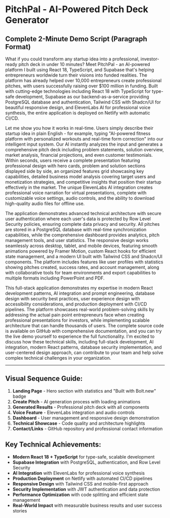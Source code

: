 # PitchPal - AI-Powered Pitch Deck Generator
## Complete 2-Minute Demo Script (Paragraph Format)

What if you could transform any startup idea into a professional, investor-ready pitch deck in under 10 minutes? Meet PitchPal - an AI-powered platform I built using React 18, TypeScript, and Supabase that's helping entrepreneurs worldwide turn their visions into funded realities. The platform has already helped over 10,000 entrepreneurs create professional pitches, with users successfully raising over $100 million in funding. Built with cutting-edge technologies including React 18 with TypeScript for type-safe development, Supabase as our backend-as-a-service providing PostgreSQL database and authentication, Tailwind CSS with Shadcn/UI for beautiful responsive design, and ElevenLabs AI for professional voice synthesis, the entire application is deployed on Netlify with automatic CI/CD.

Let me show you how it works in real-time. Users simply describe their startup idea in plain English - for example, typing "AI-powered fitness platform with personalized workouts and real-time form correction" into our intelligent input system. Our AI instantly analyzes the input and generates a comprehensive pitch deck including problem statements, solution overview, market analysis, financial projections, and even customer testimonials. Within seconds, users receive a complete presentation featuring professional design with hero cards, problem and solution sections displayed side by side, an organized features grid showcasing key capabilities, detailed business model analysis covering target users and monetization strategies, and competitive insights that position their startup effectively in the market. The unique ElevenLabs AI integration creates professional voice narration for virtual presentations, complete with customizable voice settings, audio controls, and the ability to download high-quality audio files for offline use.

The application demonstrates advanced technical architecture with secure user authentication where each user's data is protected by Row Level Security policies, ensuring complete data privacy and security. All pitches are stored in a PostgreSQL database with real-time synchronization capabilities, while the comprehensive dashboard provides analytics, pitch management tools, and user statistics. The responsive design works seamlessly across desktop, tablet, and mobile devices, featuring smooth animations powered by Framer Motion, custom React hooks for efficient state management, and a modern UI built with Tailwind CSS and Shadcn/UI components. The platform includes features like user profiles with statistics showing pitches created, success rates, and account management, along with collaborative tools for team environments and export capabilities to multiple formats including PowerPoint and PDF.

This full-stack application demonstrates my expertise in modern React development patterns, AI integration and prompt engineering, database design with security best practices, user experience design with accessibility considerations, and production deployment with CI/CD pipelines. The platform showcases real-world problem-solving skills by addressing the actual pain point entrepreneurs face when creating professional presentations for investors, while implementing scalable architecture that can handle thousands of users. The complete source code is available on GitHub with comprehensive documentation, and you can try the live demo yourself to experience the full functionality. I'm excited to discuss how these technical skills, including full-stack development, AI integration, modern React patterns, database security implementation, and user-centered design approach, can contribute to your team and help solve complex technical challenges in your organization.

---

## Visual Sequence Guide:
1. **Landing Page** - Hero section with statistics and "Built with Bolt.new" badge
2. **Create Pitch** - AI generation process with loading animations
3. **Generated Results** - Professional pitch deck with all components
4. **Voice Feature** - ElevenLabs integration and audio controls
5. **Dashboard** - User management and responsive design demonstration
6. **Technical Showcase** - Code quality and architecture highlights
7. **Contact/Links** - GitHub repository and professional contact information

## Key Technical Achievements:
- **Modern React 18 + TypeScript** for type-safe, scalable development
- **Supabase Integration** with PostgreSQL, authentication, and Row Level Security
- **AI Integration** with ElevenLabs for professional voice synthesis
- **Production Deployment** on Netlify with automated CI/CD pipelines
- **Responsive Design** with Tailwind CSS and mobile-first approach
- **Security Implementation** with JWT authentication and data protection
- **Performance Optimization** with code splitting and efficient state management
- **Real-World Impact** with measurable business results and user success stories